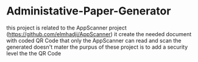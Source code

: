# Administative-Paper-Generator
this project is related to the AppScanner project (https://github.com/elmhadji/AppScanner)
it create the needed document with coded QR Code that only the AppScanner can read and scan 
the generated doesn't mater the purpus of these project is to add a security level the the QR Code
